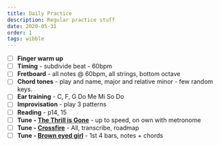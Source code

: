 ```yaml
---
title: Daily Practice
description: Regular practice stuff
date: 2020-05-31
order: 1
tags: wibble
---
```


- [ ] **Finger warm up**
- [ ] **Timing** - subdivide beat - 60bpm
- [ ] **Fretboard** - all notes @ 60bpm, all strings, bottom octave
- [ ] **Chord tones** - play and name, major and relative minor - few random keys.
- [ ] **Ear training** - C, F, G Do Me Mi So Do
- [ ] **Improvisation** - play 3 patterns
- [ ] **Reading** - p14, 15
- [ ] **Tune - [The Thrill is Gone](/tunes/the-thrill-is-gone)** - up to speed, on own with metronome
- [ ] **Tune - [Crossfire](/tunes/crossfire)** - All, transcribe, roadmap
- [ ] **Tune - [Brown eyed girl](/tunes/brown-eyed-girl/)** - 1st 4 bars, notes + chords
